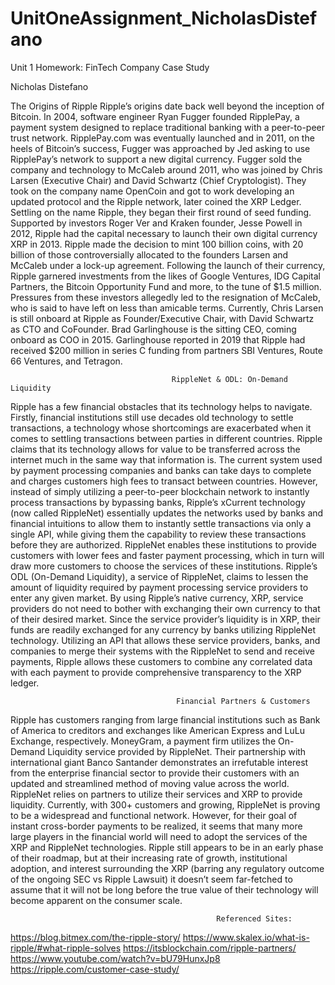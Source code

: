 # UnitOneAssignment_NicholasDistefano
Unit 1 Homework: FinTech Company Case Study

Nicholas Distefano

The Origins of Ripple
Ripple’s origins date back well beyond the inception of Bitcoin.  In 2004, software engineer Ryan Fugger founded RipplePay, a payment system designed to replace traditional banking with a peer-to-peer trust network. RipplePay.com was eventually launched and in 2011, on the heels of Bitcoin’s success, Fugger was approached by Jed asking to use RipplePay’s network to support a new digital currency. Fugger sold the company and technology to McCaleb around 2011, who was joined by Chris Larsen (Executive Chair) and David Schwartz (Chief Cryptologist). They took on the company name OpenCoin and got to work developing an updated protocol and the Ripple network, later coined the XRP Ledger. Settling on the name Ripple, they began their first round of seed funding. 
Supported by investors Roger Ver and Kraken founder, Jesse Powell in 2012, Ripple had the capital necessary to launch their own digital currency XRP in 2013. Ripple made the decision to mint 100 billion coins, with 20 billion of those controversially allocated to the founders Larsen and McCaleb under a lock-up agreement. Following the launch of their currency, Ripple garnered investments from the likes of Google Ventures, IDG Capital Partners, the Bitcoin Opportunity Fund and more, to the tune of $1.5 million.  Pressures from these investors allegedly led to the resignation of McCaleb, who is said to have left on less than amicable terms. 
Currently, Chris Larsen is still onboard at Ripple as Founder/Executive Chair, with David Schwartz as CTO and CoFounder. Brad Garlinghouse is the sitting CEO, coming onboard as COO in 2015. Garlinghouse reported in 2019 that Ripple had received $200 million in series C funding from partners SBI Ventures, Route 66 Ventures, and Tetragon. 

     	                            	RippleNet & ODL: On-Demand Liquidity
        
Ripple has a few financial obstacles that its technology helps to navigate. Firstly, financial institutions still use decades old technology to settle transactions, a technology whose shortcomings are exacerbated when it comes to settling transactions between parties in different countries. Ripple claims that its technology allows for value to be transferred across the internet much in the same way that information is. The current system used by payment processing companies and banks can take days to complete and charges customers high fees to transact between countries. However, instead of simply utilizing a peer-to-peer blockchain network to instantly process transactions by bypassing banks, Ripple’s xCurrent technology (now called RippleNet) essentially updates the networks used by banks and financial intuitions to allow them to instantly settle transactions via only a single API, while giving them the capability to review these transactions before they are authorized. RippleNet enables these institutions to provide customers with lower fees and faster payment processing, which in turn will draw more customers to choose the services of these institutions.
Ripple’s ODL (On-Demand Liquidity), a service of RippleNet, claims to lessen the amount of liquidity required by payment processing service providers to enter any given market. By using Ripple’s native currency, XRP, service providers do not need to bother with exchanging their own currency to that of their desired market. Since the service provider’s liquidity is in XRP, their funds are readily exchanged for any currency by banks utilizing RippleNet technology. Utilizing an API that allows these service providers, banks, and companies to merge their systems with the RippleNet to send and receive payments, Ripple allows these customers to combine any correlated data with each payment to provide comprehensive transparency to the XRP ledger. 

                                         Financial Partners & Customers
Ripple has customers ranging from large financial institutions such as Bank of America to creditors and exchanges like American Express and LuLu Exchange, respectively. MoneyGram, a payment firm utilizes the On-Demand Liquidity service provided by RippleNet. Their partnership with international giant Banco Santander demonstrates an irrefutable interest from the enterprise financial sector to provide their customers with an updated and streamlined method of moving value across the world. 
RippleNet relies on partners to utilize their services and XRP to provide liquidity. Currently, with 300+ customers and growing, RippleNet is proving to be a widespread and functional network. However, for their goal of instant cross-border payments to be realized, it seems that many more large players in the financial world will need to adopt the services of the XRP and RippleNet technologies.  Ripple still appears to be in an early phase of their roadmap, but at their increasing rate of growth, institutional adoption, and interest surrounding the XRP (barring any regulatory outcome of the ongoing SEC vs Ripple Lawsuit) it doesn’t seem far-fetched to assume that it will not be long before the true value of their technology will become apparent on the consumer scale. 

                                                  Referenced Sites:

https://blog.bitmex.com/the-ripple-story/
https://www.skalex.io/what-is-ripple/#what-ripple-solves
https://itsblockchain.com/ripple-partners/
https://www.youtube.com/watch?v=bU79HunxJp8
https://ripple.com/customer-case-study/

